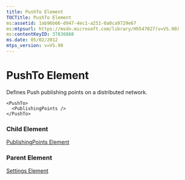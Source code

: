 ```yaml
---
title: PushTo Element
TOCTitle: PushTo Element
ms:assetid: 1ab96b66-d947-4ec1-a251-0a0ca9729e67
ms:mtpsurl: https://msdn.microsoft.com/library/Hh547027(v=VS.90)
ms:contentKeyID: 37836868
ms.date: 05/02/2012
mtps_version: v=VS.90
---
```


# PushTo Element

Defines Push publishing points on a distributed network.

    <PushTo>
      <PublishingPoints />
    </PushTo>

### Child Element

[PublishingPoints Element](publishingpoints-element.md)


### Parent Element

[Settings Element](settings-element.md)

